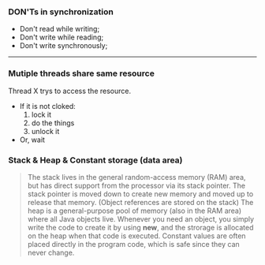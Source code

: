 ### DON'Ts in synchronization
* Don't read while writing;
* Don't write while reading;
* Don't write synchronously;

---

### Mutiple threads share same resource
Thread X trys to access the resource.
* If it is not cloked:
  1. lock it  
  2. do the things  
  3. unlock it  
* Or, wait

### Stack & Heap & Constant storage (data area)
> The stack lives in the general random-access memory (RAM) area, but has direct support from the processor via its stack pointer. The stack pointer is moved down to create new memory and moved up to release that memory. (Object references are stored on the stack)
> The heap is a general-purpose pool of memory (also in the RAM area) where all Java objects live. Whenever you need an object, you simply write the code to create it by using **new**, and the strorage is allocated on the heap when that code is executed.
> Constant values are often placed directly in the program code, which is safe since they can never change.
